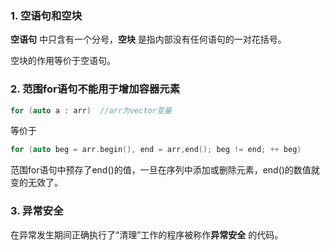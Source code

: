 ### 1. 空语句和空块

**空语句** 中只含有一个分号，**空块** 是指内部没有任何语句的一对花括号。

空块的作用等价于空语句。

 ### 2. 范围for语句不能用于增加容器元素

```c++
for (auto a : arr)	//arr为vector变量
```

等价于

```c++
for (auto beg = arr.begin(), end = arr,end(); beg != end; ++ beg)
```

范围for语句中预存了end()的值，一旦在序列中添加或删除元素，end()的数值就变的无效了。

### 3. 异常安全

在异常发生期间正确执行了“清理”工作的程序被称作**异常安全** 的代码。